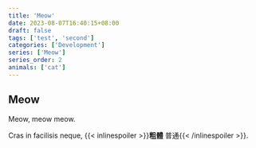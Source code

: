 ```yaml
---
title: 'Meow'
date: 2023-08-07T16:40:15+08:00
draft: false
tags: ['test', 'second']
categories: ['Development']
series: ['Meow']
series_order: 2
animals: ['cat']
---
```


## Meow

Meow, meow meow.

Cras in facilisis neque, {{< inlinespoiler >}}<b>粗體</b> 普通{{< /inlinespoiler >}}.

